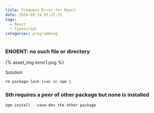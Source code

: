```yaml
---
title: Frequent Error for React
date: 2024-09-14 01:27:25
tags:
  - React
  - Typescript
categories: programming
---
```


### ENOENT: no such file or directory

{% asset_img error1.png %}

Solution

```PowerShell
rm package-lock.json && npm i
```

### Sth requires a peer of other package but none is installed

```PowerShell
npm install --save-dev the other package
```

